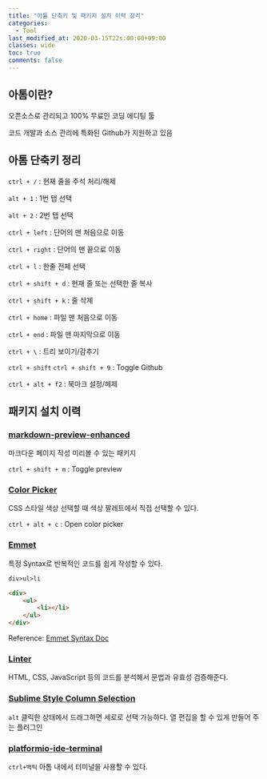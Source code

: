 ```yaml
---
title: "아톰 단축키 및 패키지 설치 이력 정리"
categories:
  - Tool
last_modified_at: 2020-03-15T22s:00:00+09:00
classes: wide
toc: true
comments: false
---
```

## 아톰이란?
오픈소스로 관리되고 100% 무료인 코딩 에디팅 툴

코드 개발과 소스 관리에 특화된 Github가 지원하고 있음

## 아톰 단축키 정리

`ctrl + /` : 현재 줄을 주석 처리/해제

`alt + 1` : 1번 탭 선택

`alt + 2` : 2번 탭 선택

`ctrl + left` : 단어의 맨 처음으로 이동

`ctrl + right` : 단어의 맨 끝으로 이동

`ctrl + l` : 한줄 전체 선택

`ctrl + shift + d` : 현재 줄 또는 선택한 줄 복사

`ctrl + shift + k` : 줄 삭제

`ctrl + home` : 파일 맨 처음으로 이동

`ctrl + end` : 파일 맨 마지막으로 이동

`ctrl + \` : 트리 보이기/감추기

`ctrl + shift`
`ctrl + shift + 9` : Toggle Github

`ctrl + alt + f2` : 북마크 설정/헤제

## 패키지 설치 이력

### [markdown-preview-enhanced](https://atom.io/packages/markdown-preview-enhanced)
마크다운 페이지 작성 미리볼 수 있는 패키지

`ctrl + shift + m` : Toggle preview

### [Color Picker](https://atom.io/packages/color-picker)
CSS 스타일 색상 선택할 때 색상 팔레트에서 직접 선택할 수 있다.

`ctrl + alt + c` : Open color picker


### [Emmet](https://atom.io/packages/emmet)
특정 Syntax로 반복적인 코드를 쉽게 작성할 수 있다.
```html
div>ul>li
```

```html
<div>
    <ul>
        <li></li>
    </ul>
</div>
```
Reference: [Emmet Syntax Doc](https://docs.emmet.io/abbreviations/syntax/)

### [Linter](https://atom.io/packages/linter)
HTML, CSS, JavaScript 등의 코드를 분석해서 문법과 유효성 검증해준다.

### [Sublime Style Column Selection](https://atom.io/packages/Sublime-Style-Column-Selection)
`alt` 클릭한 상태에서 드래그하면 세로로 선택 가능하다. 열 편집을 할 수 있게 만들어 주는 플러그인

### [platformio-ide-terminal](https://atom.io/packages/platformio-ide-terminal)
`ctrl+백틱` 아톰 내에서 터미널을 사용할 수 있다.
